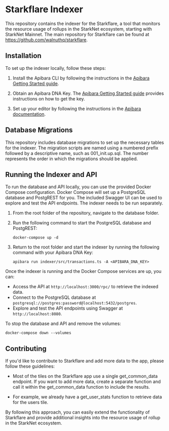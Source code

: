 # Starkflare Indexer

This repository contains the indexer for the Starkflare, a tool that monitors the resource usage of rollups in the StarkNet ecosystem, starting with StarkNet Mainnet. The main repository for Starkflare can be found at https://github.com/walnuthq/starkflare.

## Installation

To set up the indexer locally, follow these steps:

1. Install the Apibara CLI by following the instructions in the [Apibara Getting Started guide](https://www.apibara.com/docs/getting-started).

2. Obtain an Apibara DNA Key. The [Apibara Getting Started guide](https://www.apibara.com/docs/getting-started) provides instructions on how to get the key.

3. Set up your editor by following the instructions in the [Apibara documentation](https://www.apibara.com/docs/indexers/editor-setup).

## Database Migrations

This repository includes database migrations to set up the necessary tables for the indexer. The migration scripts are named using a numbered prefix followed by a descriptive name, such as 001_init.up.sql. The number represents the order in which the migrations should be applied.

## Running the Indexer and API

To run the database and API locally, you can use the provided Docker Compose configuration. Docker Compose will set up a PostgreSQL database and PostgREST for you. The included Swagger UI can be used to explore and test the API endpoints. The indexer needs to be run separately. 

1. From the root folder of the repository, navigate to the database folder.

2. Run the following command to start the PostgreSQL database and PostgREST:
   
   ```docker-compose up -d```

3. Return to the root folder and start the indexer by running the following command with your Apibara DNA Key:
   
   ```apibara run indexer/src/transactions.ts -A <APIBARA_DNA_KEY>```
   

Once the indexer is running and the Docker Compose services are up, you can:

- Access the API at `http://localhost:3000/rpc/` to retrieve the indexed data.
- Connect to the PostgreSQL database at `postgresql://postgres:password@localhost:5432/postgres`.
- Explore and test the API endpoints using Swagger at `http://localhost:8080`.

To stop the database and API and remove the volumes:

```docker-compose down --volumes```

## Contributing

If you'd like to contribute to Starkflare and add more data to the app, please follow these guidelines:

- Most of the tiles on the Starkflare app use a single get_common_data endpoint. If you want to add more data, create a separate function and call it within the get_common_data function to include the results.

- For example, we already have a get_user_stats function to retrieve data for the users tile.

By following this approach, you can easily extend the functionality of Starkflare and provide additional insights into the resource usage of rollup in the StarkNet ecosystem.